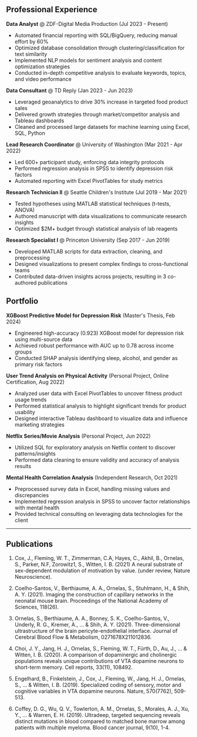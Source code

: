 ## Professional Experience

**Data Analyst** @ ZDF-Digital Media Production (Jul 2023 - Present)
- Automated financial reporting with SQL/BigQuery, reducing manual effort by 60%  
- Optimized database consolidation through clustering/classification for text similarity  
- Implemented NLP models for sentiment analysis and content optimization strategies
- Conducted in-depth competitive analysis to evaluate keywords, topics, and video performance

**Data Consultant** @ TD Reply (Jan 2023 - Jun 2023)  
- Leveraged geoanalytics to drive 30% increase in targeted food product sales
- Delivered growth strategies through market/competitor analysis and Tableau dashboards
- Cleaned and processed large datasets for machine learning using Excel, SQL, Python

**Lead Research Coordinator** @ University of Washington (Mar 2021 - Apr 2022)
- Led 600+ participant study, enforcing data integrity protocols 
- Performed regression analysis in SPSS to identify depression risk factors
- Automated reporting with Excel PivotTables for study metrics

**Research Technician II** @ Seattle Children's Institute (Jul 2019 - Mar 2021)  
- Tested hypotheses using MATLAB statistical techniques (t-tests, ANOVA)
- Authored manuscript with data visualizations to communicate research insights
- Optimized $2M+ budget through statistical analysis of lab reagents

**Research Specialist I** @ Princeton University (Sep 2017 - Jun 2019)
- Developed MATLAB scripts for data extraction, cleaning, and preprocessing
- Designed visualizations to present complex findings to cross-functional teams  
- Contributed data-driven insights across projects, resulting in 3 co-authored publications




## Portfolio

**XGBoost Predictive Model for Depression Risk** (Master's Thesis, Feb 2024)
- Engineered high-accuracy (0.923) XGBoost model for depression risk using multi-source data
- Achieved robust performance with AUC up to 0.78 across income groups
- Conducted SHAP analysis identifying sleep, alcohol, and gender as primary risk factors

**User Trend Analysis on Physical Activity** (Personal Project, Online Certification, Aug 2022)  
- Analyzed user data with Excel PivotTables to uncover fitness product usage trends
- Performed statistical analysis to highlight significant trends for product usability
- Designed interactive Tableau dashboard to visualize data and influence marketing strategies

**Netflix Series/Movie Analysis** (Personal Project, Jun 2022)
- Utilized SQL for exploratory analysis on Netflix content to discover patterns/insights
- Performed data cleaning to ensure validity and accuracy of analysis results

**Mental Health Correlation Analysis** (Independent Research, Oct 2021)
- Preprocessed survey data in Excel, handling missing values and discrepancies  
- Implemented regression analysis in SPSS to uncover factor relationships with mental health
- Provided technical consulting on leveraging data technologies for the client


---
## Publications
1. Cox, J., Fleming, W. T., Zimmerman, C.A, Hayes, C., Akhil, B., Ornelas, S., Parker, N.F, Zorowitz1, S., Witten, I. B. (2021) A neural substrate of sex-dependent modulation of motivation by value. (under review, Nature Neuroscience).

2. Coelho-Santos, V., Berthiaume, A. A., Ornelas, S., Stuhlmann, H., & Shih, A. Y. (2021). Imaging the construction of capillary networks in the neonatal mouse brain. Proceedings of the National Academy of Sciences, 118(26).

3. Ornelas, S., Berthiaume, A. A., Bonney, S. K., Coelho-Santos, V., Underly, R. G., Kremer, A., ... & Shih, A. Y. (2021). Three-dimensional ultrastructure of the brain pericyte-endothelial interface. Journal of Cerebral Blood Flow & Metabolism, 0271678X211012836.

4. Choi, J. Y., Jang, H. J., Ornelas, S., Fleming, W. T., Fürth, D., Au, J., ... & Witten, I. B. (2020). A comparison of dopaminergic and cholinergic populations reveals unique contributions of VTA dopamine neurons to short-term memory. Cell reports, 33(11), 108492.

5. Engelhard, B., Finkelstein, J., Cox, J., Fleming, W., Jang, H. J., Ornelas, S., ... & Witten, I. B. (2019). Specialized coding of sensory, motor and cognitive variables in VTA dopamine neurons. Nature, 570(7762), 509-513.

6. Coffey, D. G., Wu, Q. V., Towlerton, A. M., Ornelas, S., Morales, A. J., Xu, Y., ... & Warren, E. H. (2019). Ultradeep, targeted sequencing reveals distinct mutations in blood compared to matched bone marrow among patients with multiple myeloma. Blood cancer journal, 9(10), 1-4.

